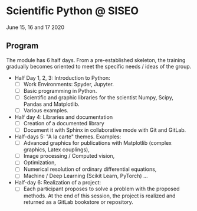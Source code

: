 # Scientific Python @ SISEO
June 15, 16 and 17 2020

## Program
The module has 6 half days. From a pre-established skeleton, the training gradually becomes oriented to meet the specific needs / ideas of the group.

- Half Day 1, 2, 3: Introduction to Python: 
    - [ ] Work Environments: Spyder, Jupyter.
    - [ ] Basic programming in Python.
    - [ ] Scientific and graphic libraries for the scientist Numpy, Scipy, Pandas and Matplotlib.
    - [ ] Various examples.
- Half day 4: Libraries and documentation
    - [ ] Creation of a documented library
    - [ ] Document it with Sphinx in collaborative mode with Git and GitLab.
- Half-days 5:  "A la carte" themes. Examples:
    - [ ] Advanced graphics for publications with Matplotlib (complex graphics, Latex couplings),
    - [ ] Image processing / Computed vision,
    - [ ] Optimization,
    - [ ] Numerical resolution of ordinary differential equations,
    - [ ] Machine / Deep Learning (Scikit Learn, PyTorch) …
- Half-day 6: Realization of a project:
    - [ ] Each participant proposes to solve a problem with the proposed methods. At the end of this session, the project is realized and returned as a GitLab bookstore or repository.
